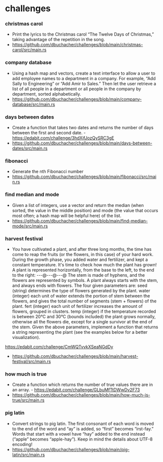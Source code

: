 ﻿# challenges
 
### christmas carol
* Print the lyrics to the Christmas carol “The Twelve Days of Christmas,” taking advantage of the repetition in the song.
* https://github.com/dbuchacher/challenges/blob/main/christmas-carol/src/main.rs

### company database
* Using a hash map and vectors, create a text interface to allow a user to add employee names to a department in a company. For example, “Add Sally to Engineering” or “Add Amir to Sales.” Then let the user retrieve a list of all people in a department or all people in the company by department, sorted alphabetically.
* https://github.com/dbuchacher/challenges/blob/main/company-database/src/main.rs

### days between dates
* Create a function that takes two dates and returns the number of days between the first and second date. - https://edabit.com/challenge/3hdXjfJozQySRC3gE
* https://github.com/dbuchacher/challenges/blob/main/days-between-dates/src/main.rs

### fibonacci
* Generate the nth Fibonacci number
* https://github.com/dbuchacher/challenges/blob/main/fibonacci/src/main.rs

### find median and mode
* Given a list of integers, use a vector and return the median (when sorted, the value in the middle position) and mode (the value that occurs most often; a hash map will be helpful here) of the list.
* https://github.com/dbuchacher/challenges/blob/main/find-median-mode/src/main.rs

### harvest festival
* You have cultivated a plant, and after three long months, the time has come to reap the fruits (or the flowers, in this case) of your hard work. During the growth phase, you added water and fertilizer, and kept a constant temperature. It's time to check how much the plant has grown!
A plant is represented horizontally, from the base to the left, to the end to the right:
---@---@---@
The stem is made of hyphens, and the flowers are represented by symbols. A plant always starts with the stem, and always ends with flowers.
The four given parameters are:
    seed (string) determines the type of flowers generated by the plant.
    water (integer) each unit of water extends the portion of stem between the flowers, and gives the total number of segments (stem + flowers) of the plant.
    fert (integer) each unit of fertilizer increases the amount of flowers, grouped in clusters.
    temp (integer) if the temperature recorded is between 20°C and 30°C (bounds included) the plant grows normally, otherwise all the flowers die, except for a single survivor at the end of the stem.
Given the above parameters, implement a function that returns a string representing the plant (see the examples below for a better visualization).

https://edabit.com/challenge/CmWQTvvkXSeaNGdDy

* https://github.com/dbuchacher/challenges/blob/main/harvest-festival/src/main.rs

### how much is true
* Create a function which returns the number of true values there are in an array. - https://edabit.com/challenge/GLbuMfTtDWwDv2F73
* https://github.com/dbuchacher/challenges/blob/main/how-much-is-true/src/main.rs

### pig latin
* Convert strings to pig latin. The first consonant of each word is moved to the end of the word and “ay” is added, so “first” becomes “irst-fay.” Words that start with a vowel have “hay” added to the end instead (“apple” becomes “apple-hay”). Keep in mind the details about UTF-8 encoding!
* https://github.com/dbuchacher/challenges/blob/main/pig-latin/src/main.rs
